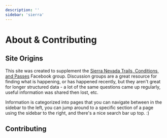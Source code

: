 ```yaml
---
description: ''
sidebar: 'sierra'
---
```


# About & Contributing

## Site Origins

This site was created to supplement the [Sierra Nevada Trails, Conditions, and Passes](https://www.facebook.com/groups/1578540459102320/) Facebook group. Discussion groups are a great resource for finding what is happening, or has happened recently, but they aren't great for longer structured data - a lot of the same questions came up regularly, useful information was shared then lost, etc.

Information is categorized into pages that you can navigate between in the sidebar to the left, you can jump around to a specific section of a page using the sidebar to the right, and there's a nice search bar up top. :)

## Contributing

